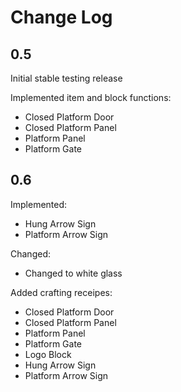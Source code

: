 Change Log
==========

0.5
---

Initial stable testing release

Implemented item and block functions:

* Closed Platform Door
* Closed Platform Panel
* Platform Panel
* Platform Gate 

0.6
---

Implemented:

* Hung Arrow Sign
* Platform Arrow Sign

Changed:

* Changed to white glass

Added crafting receipes:

* Closed Platform Door
* Closed Platform Panel
* Platform Panel
* Platform Gate 
* Logo Block
* Hung Arrow Sign
* Platform Arrow Sign
